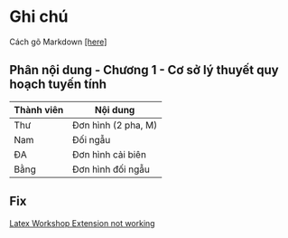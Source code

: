 # Ghi chú
Cách gõ Markdown [[here]](https://www.markdownguide.org/)
## Phân nội dung - Chương 1 - Cơ sở lý thuyết quy hoạch tuyến tính
| Thành viên | Nội dung |
|------------|----------|
| Thư | Đơn hình (2 pha, M) |
| Nam | Đối ngẫu |
| ĐA | Đơn hình cải biên |
| Bằng | Đơn hình đối ngẫu |
## Fix
[Latex Workshop Extension not working](https://github.com/VSCodium/vscodium/issues/486)
